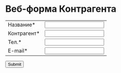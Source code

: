 # Веб-форма Контрагента
<meta http-equiv="Content-Type" content="text/html;charset=UTF-8">

<form name="Обращение из компании" action="http://65ctmp130.it-trade.org/modules/Webforms/capture.php" method="post" accept-charset="utf-8" enctype="multipart/form-data"><input type="hidden" name="__vtrftk" value="sid:400b5cd92339fd51302657155caaad6e2bdeb9ec,1603957085">
	<input type="hidden" name="publicid" value="36b48fa8f46333bcbc482a1239ef3a59">
	<input type="hidden" name="name" value="Обращение из компании">
        <input type="hidden" name="VTIGER_RECAPTCHA_PUBLIC_KEY" value="RECAPTCHA PUBLIC KEY FOR THIS DOMAIN">
    	<table>
                            								                                																<tbody><tr>

<td><label>Название*</label></td><td>
                                                                                                                            										                                        	<input type="text" name="label:Название" value="" required="">                                        </td></tr>
                                								                                																<tr>

<td><label>Контрагент*</label></td><td>
                                                                                                                            										                                        	<input type="text" name="accountname" value="" required="">                                        </td></tr>
                                								                                																<tr>

<td><label>Тел.*</label></td><td>
                                                                                                                            										                                        	<input type="number" name="label:Тел." value="" required="">                                        </td></tr>
                                								                                																<tr>

<td><label>E-mail*</label></td><td>
                                                                                                                            										                                        	<input type="email" name="email1" value="" required="">                                        </td></tr>
                                	</tbody></table>
    <input type="submit" value="Submit">
</form>
